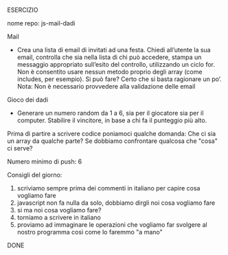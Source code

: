 ESERCIZIO

nome repo: js-mail-dadi

Mail
- Crea una lista di email di invitati ad una festa. Chiedi all’utente la sua email, controlla che sia nella lista di chi può accedere, stampa un messaggio appropriato sull’esito del controllo, utilizzando un ciclo for. Non è consentito usare nessun metodo proprio degli  array (come includes, per esempio). Si può fare? Certo che si basta ragionare un po’. Nota: Non è necessario provvedere alla validazione delle email

Gioco dei dadi
- Generare un numero random da 1 a 6, sia per il giocatore sia per il computer. Stabilire il vincitore, in base a chi fa il punteggio più alto.

Prima di partire a scrivere codice poniamoci qualche domanda: Che ci sia un array da qualche parte? Se dobbiamo confrontare qualcosa che "cosa" ci serve?

Numero minimo di push: 6

Consigli del giorno:
1. scriviamo sempre prima dei commenti in italiano per capire cosa vogliamo fare
2. javascript non fa nulla da solo, dobbiamo dirgli noi cosa vogliamo fare
3. si ma noi cosa vogliamo fare?
4. torniamo a scrivere in italiano
5. proviamo ad immaginare le operazioni che vogliamo far svolgere al nostro programma così come lo faremmo "a mano"

DONE
